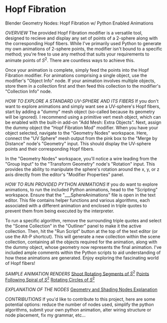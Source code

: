 # Hopf Fibration
Blender Geometry Nodes: Hopf Fibration w/ Python Enabled Animations

_OVERVIEW_
The provided Hopf Fibration modifier is a versatile tool, designed to recieve and display any set of points of a 2-sphere along with the corresponding Hopf fibers. While I've primarily used Python to generate my own animations of 2-sphere points, the modifier isn't bound to a specific method; you're free to use any method that suits your requirements to animate points of $S^2$. There are countless ways to achieve this.

Once your animation is complete, simply feed the points into the Hopf Fibration modifier. For animations comprising a single object, use the modifier's "Object Info" node. If your animation involves multiple objects, store them in a collection first and then feed this collection to the modifier's "Collection Info" node.

_HOW TO EXPLORE A STANDARD UV-SPHERE AND ITS FIBERS_ 
If you don't want to explore animations and simply want see a UV-sphere's Hopf fibers, start by adding a "dummy" mesh object (so-called because its geometry will be ignored). I recommend using a primitive vert mesh object, which can be enabled with the built-in add-on "Add Mesh: Extra Objects". Next, assign the dummy object the "Hopf Fibration Mod" modifier. When you have your object selected, navigate to the "Geometry Nodes" workspace. Here, connect the "UV Sphere" mesh output from the pink box to the "Merge by Distance" node's "Geometry" input. This should display the UV-sphere points and their corresponding Hopf fibers.

In the "Geometry Nodes" workspace, you'll notice a wire leading from the "Group Input" to the "Transform Geometry" node's "Rotation" input. This provides the ability to manipulate the sphere's rotation around the x, y, or z axis directly from the editor's "Modifier Properties" panel.

_HOW TO RUN PROVIDED PYTHON ANIMATIONS_
If you do want to explore animations, to run the included Python animations, head to the "Scripting" workspace. Ensure that the "___SphereAnimations" file is open in the text editor. This file contains helper functions and various algorithms, each associated with a different animation and enclosed in triple quotes to prevent them from being executed by the interpreter.

To run a specific algorithm, remove the surrounding triple quotes and select the "Scene Collection" in the "Outliner" panel to make it the active collection. Then, hit the "Run Script" button at the top of the text editor (or use the Alt-P shortcut). This will generate a new collection within the scene collection, containing all the objects required for the animation, along with the dummy object, whose geometry now represents the final animation. I've included ample comments within the Python scripts to aid understanding of how these animations are generated. Enjoy exploring the fascinating world of Hopf fibers!

_SAMPLE ANIMATION RENDERS_
[Shoot Rotating Segments of $S^2$](https://www.overleaf.com/read/cnchjmcvnpqt)
[Points Following Spiral of $S^2$](https://www.overleaf.com/read/cnchjmcvnpqt)
[Rotating Circles of $S^2$](https://www.overleaf.com/read/cnchjmcvnpqt)

_EXPLANATION OF THE NODES_
[Geometry and Shading Nodes Explanation](https://www.overleaf.com/read/cnchjmcvnpqt)

_CONTRIBUTIONS_
If you'd like to contribute to this project, here are some potential options: reduce the number of nodes used, simplify the python algorithms, submit your own python animation, alter wiring structure or node placement, fix my grammar, etc...

